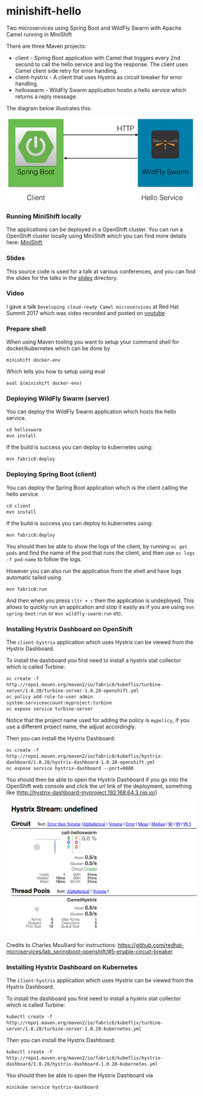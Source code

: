# minishift-hello

Two microservices using Spring Boot and WildFly Swarm with Apache Camel running in MiniShift

There are three Maven projects:

* client - Spring Boot application with Camel that triggers every 2nd second to call the hello service and log the response. The client uses Camel client side retry for error handling. 
* client-hystrix - A client that uses Hystrix as circuit breaker for error handling.
* helloswarm - WildFly Swarm application hostin a hello service which returns a reply message.

The diagram below illustrates this:

![Overview](diagram.png?raw=true "Overview")


### Running MiniShift locally

The applications can be deployed in a OpenShift cluster. You can run a OpenShift cluster locally using MiniShift which you can find more details here: [MiniShift](https://www.openshift.org/minishift/)

### Slides

This source code is used for a talk at various conferences, and you can find the slides for the talks in the [slides](slides) directory.

### Video

I gave a talk `Developing cloud-ready Camel microservices` at Red Hat Summit 2017 which was video recorded and posted on [youtube](https://www.youtube.com/watch?v=a0DXIspd1Zs&index=7&list=PLEGSLwUsxfEh4TE2GDU4oygCB-tmShkSn)

### Prepare shell

When using Maven tooling you want to setup your command shell for docker/kubernetes which can be done by

    minishift docker-env

Which tells you how to setup using eval

    eval $(minishift docker-env)


### Deploying WildFly Swarm (server)

You can deploy the WildFly Swarm application which hosts the hello service.

    cd helloswarm
    mvn install

If the build is success you can deploy to kubernetes using:

    mvn fabric8:deploy


### Deploying Spring Boot (client)

You can deploy the Spring Boot application which is the client calling the hello service

    cd client
    mvn install

If the build is success you can deploy to kubernetes using:

    mvn fabric8:deploy

You should then be able to show the logs of the client, by running `oc get pods` and find the name of the pod that runs the client, and then use `oc logs -f pod-name` to follow the logs.

However you can also run the application from the shell and have logs automatic tailed using

    mvn fabric8:run

And then when you press `cltr + c` then the application is undeployed. This allows to quickly run an application and stop it easily as if you are using `mvn spring-boot:run` or `mvn wildfly-swarm:run` etc.


### Installing Hystrix Dashboard on OpenShift

The `client-hystrix` application which uses Hystrix can be viewed from the Hystrix Dashboard.

To install the dashboard you first need to install a hystrix stat collector which is called Turbine:

    oc create -f http://repo1.maven.org/maven2/io/fabric8/kubeflix/turbine-server/1.0.28/turbine-server-1.0.28-openshift.yml
    oc policy add-role-to-user admin system:serviceaccount:myproject:turbine
    oc expose service turbine-server

Notice that the project name used for adding the policy is `mypolicy`, if you use a different project name, the adjust accordingly.

Then you can install the Hystrix Dashboard:

    oc create -f http://repo1.maven.org/maven2/io/fabric8/kubeflix/hystrix-dashboard/1.0.28/hystrix-dashboard-1.0.28-openshift.yml
    oc expose service hystrix-dashboard --port=8080

You should then be able to open the Hystrix Dashboard if you go into the OpenShift web console and click the url link
of the deployment, something like (http://hystrix-dashboard-myproject.192.168.64.3.nip.io/)

![HystrixDashboard](hystrix-dashboard.png?raw=true "Hystrix Dashboard")

Credits to Charles Moulliard for instructions: https://github.com/redhat-microservices/lab_springboot-openshift/#5-enable-circuit-breaker


### Installing Hystrix Dashboard on Kubernetes

The `client-hystrix` application which uses Hystrix can be viewed from the Hystrix Dashboard.

To install the dashboard you first need to install a hystrix stat collector which is called Turbine:

    kubectl create -f http://repo1.maven.org/maven2/io/fabric8/kubeflix/turbine-server/1.0.28/turbine-server-1.0.28-kubernetes.yml

Then you can install the Hystrix Dashboard:

    kubectl create -f http://repo1.maven.org/maven2/io/fabric8/kubeflix/hystrix-dashboard/1.0.28/hystrix-dashboard-1.0.28-kubernetes.yml

You should then be able to open the Hystrix Dashboard via

    minikube service hystrix-dashboard

